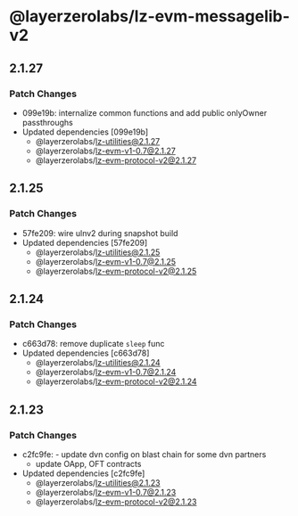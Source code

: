 # @layerzerolabs/lz-evm-messagelib-v2

## 2.1.27

### Patch Changes

- 099e19b: internalize common functions and add public onlyOwner passthroughs
- Updated dependencies [099e19b]
  - @layerzerolabs/lz-utilities@2.1.27
  - @layerzerolabs/lz-evm-v1-0.7@2.1.27
  - @layerzerolabs/lz-evm-protocol-v2@2.1.27

## 2.1.25

### Patch Changes

- 57fe209: wire ulnv2 during snapshot build
- Updated dependencies [57fe209]
  - @layerzerolabs/lz-utilities@2.1.25
  - @layerzerolabs/lz-evm-v1-0.7@2.1.25
  - @layerzerolabs/lz-evm-protocol-v2@2.1.25

## 2.1.24

### Patch Changes

- c663d78: remove duplicate `sleep` func
- Updated dependencies [c663d78]
  - @layerzerolabs/lz-utilities@2.1.24
  - @layerzerolabs/lz-evm-v1-0.7@2.1.24
  - @layerzerolabs/lz-evm-protocol-v2@2.1.24

## 2.1.23

### Patch Changes

- c2fc9fe: - update dvn config on blast chain for some dvn partners
  - update OApp, OFT contracts
- Updated dependencies [c2fc9fe]
  - @layerzerolabs/lz-utilities@2.1.23
  - @layerzerolabs/lz-evm-v1-0.7@2.1.23
  - @layerzerolabs/lz-evm-protocol-v2@2.1.23
